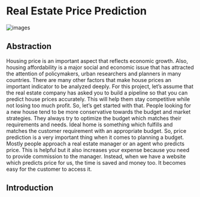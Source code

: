 # Real Estate Price Prediction
![images](https://github.com/febinjhon0/real_estate_price_prediction/assets/137596876/2e94ce73-ae0f-464b-82e8-83cd71d8d1fc)

## Abstraction
Housing price is an important aspect that reflects economic growth. Also, housing affordability is a major social and economic issue that has attracted the attention of policymakers, urban researchers and planners in many countries. There are many other factors that make house prices an important indicator to be analyzed deeply. For this project, let’s assume that the real estate company has asked you to build a pipeline so that you can predict house prices accurately. This will help them stay competitive while not losing too much profit. So, let’s get started with that.
                                               People looking for a new house tend to be more conservative towards the budget and market strategies. They always try to optimize the budget which matches their requirements and needs. Ideal home is something which fulfills and matches the customer requirement with an appropriate budget. So, price prediction is a very important thing when it comes to planning a budget. Mostly people approach a real estate manager or an agent who predicts price. This is helpful but it also increases your expense because you need to provide commission to the manager. Instead, when we have a website which predicts price for us, the time is saved and money too. It becomes easy for the customer to access it.

## Introduction

